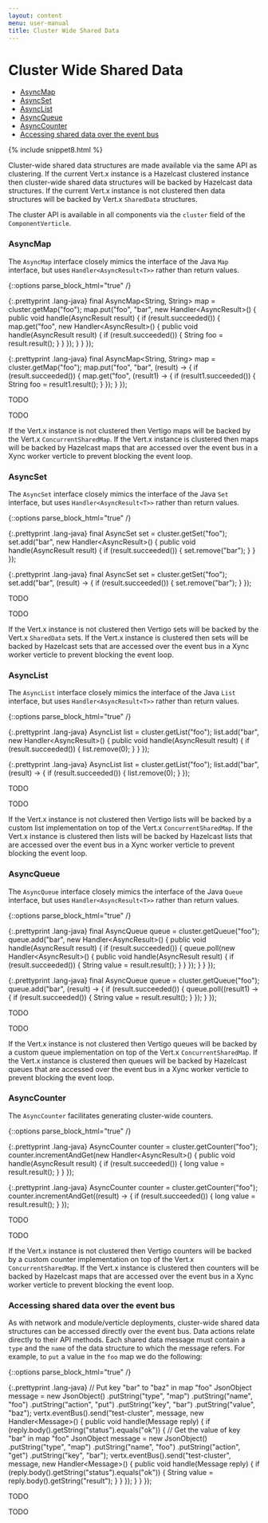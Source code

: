 ```yaml
---
layout: content
menu: user-manual
title: Cluster Wide Shared Data
---
```


# Cluster Wide Shared Data

* [AsyncMap](#asyncmap)
* [AsyncSet](#asyncset)
* [AsyncList](#asynclist)
* [AsyncQueue](#asyncqueue)
* [AsyncCounter](#asynccounter)
* [Accessing shared data over the event bus](#accessing-shared-data-over-the-event-bus)

{% include snippet8.html %}

Cluster-wide shared data structures are made available via the same API as clustering.
If the current Vert.x instance is a Hazelcast clustered instance then cluster-wide
shared data structures will be backed by Hazelcast data structures. If the current
Vert.x instance is not clustered then data structures will be backed by Vert.x
`SharedData` structures.

The cluster API is available in all components via the `cluster` field of the
`ComponentVerticle`.

### AsyncMap
The `AsyncMap` interface closely mimics the interface of the Java `Map` interface,
but uses `Handler<AsyncResult<T>>` rather than return values.

{::options parse_block_html="true" /}
<div class="tab-content">
<div class="tab-pane active java">
  
{:.prettyprint .lang-java}
	final AsyncMap<String, String> map = cluster.getMap("foo");
	map.put("foo", "bar", new Handler<AsyncResult<String>>() {
	  public void handle(AsyncResult<String> result) {
	    if (result.succeeded()) {
	      map.get("foo", new Handler<AsyncResult<String>>() {
	        public void handle(AsyncResult<String> result) {
	          if (result.succeeded()) {
	            String foo = result.result();
	          }
	        }
	      });
	    }
	  }
	});
	
</div>
<div class="tab-pane java8">
  
{:.prettyprint .lang-java}
	final AsyncMap<String, String> map = cluster.getMap("foo");
	map.put("foo", "bar", (result) -> {
	  if (result.succeeded()) {
	    map.get("foo", (result1) -> {
	      if (result1.succeeded()) {
	        String foo = result1.result();
	      }
	    });
	  }
	});
	
</div>
<div class="tab-pane python">
  
TODO
	
</div>
<div class="tab-pane javascript">
  
TODO
	
</div>
</div>

If the Vert.x instance is not clustered then Vertigo maps will be backed by
the Vert.x `ConcurrentSharedMap`. If the Vert.x instance is clustered then maps
will be backed by Hazelcast maps that are accessed over the event bus in a Xync
worker verticle to prevent blocking the event loop.

### AsyncSet
The `AsyncSet` interface closely mimics the interface of the Java `Set` interface,
but uses `Handler<AsyncResult<T>>` rather than return values.

{::options parse_block_html="true" /}
<div class="tab-content">
<div class="tab-pane active java">

{:.prettyprint .lang-java}
	final AsyncSet<String> set = cluster.getSet("foo");
	set.add("bar", new Handler<AsyncResult<Boolean>>() {
	  public void handle(AsyncResult<Boolean> result) {
	    if (result.succeeded()) {
	      set.remove("bar");
	    }
	  }
	});
	
</div>
<div class="tab-pane java8">
  
{:.prettyprint .lang-java}
	final AsyncSet<String> set = cluster.getSet("foo");
	set.add("bar", (result) -> {
	  if (result.succeeded()) {
	    set.remove("bar");
	  }
	});
	
</div>
<div class="tab-pane python">
  
TODO
	
</div>
<div class="tab-pane javascript">
  
TODO
	
</div>
</div>

If the Vert.x instance is not clustered then Vertigo sets will be backed by
the Vert.x `SharedData` sets. If the Vert.x instance is clustered then sets
will be backed by Hazelcast sets that are accessed over the event bus in a Xync
worker verticle to prevent blocking the event loop.

### AsyncList
The `AsyncList` interface closely mimics the interface of the Java `List` interface,
but uses `Handler<AsyncResult<T>>` rather than return values.

{::options parse_block_html="true" /}
<div class="tab-content">
<div class="tab-pane active java">

{:.prettyprint .lang-java}
	AsyncList<String> list = cluster.getList("foo");
	list.add("bar", new Handler<AsyncResult<Boolean>>() {
	  public void handle(AsyncResult<Boolean> result) {
	    if (result.succeeded()) {
	      list.remove(0);
	    }
	  }
	});
	
</div>
<div class="tab-pane java8">
  
{:.prettyprint .lang-java}
	AsyncList<String> list = cluster.getList("foo");
	list.add("bar", (result) -> {
	  if (result.succeeded()) {
	    list.remove(0);
	  }
	});
	
</div>
<div class="tab-pane python">
  
TODO
	
</div>
<div class="tab-pane javascript">
  
TODO
	
</div>
</div>

If the Vert.x instance is not clustered then Vertigo lists will be backed by
a custom list implementation on top of the Vert.x `ConcurrentSharedMap`. If the
Vert.x instance is clustered then lists will be backed by Hazelcast lists that are
accessed over the event bus in a Xync worker verticle to prevent blocking the event loop.

### AsyncQueue
The `AsyncQueue` interface closely mimics the interface of the Java `Queue` interface,
but uses `Handler<AsyncResult<T>>` rather than return values.

{::options parse_block_html="true" /}
<div class="tab-content">
<div class="tab-pane active java">

{:.prettyprint .lang-java}
	final AsyncQueue<String> queue = cluster.getQueue("foo");
	queue.add("bar", new Handler<AsyncResult<Boolean>>() {
	  public void handle(AsyncResult<Boolean> result) {
	    if (result.succeeded()) {
	      queue.poll(new Handler<AsyncResult<String>>() {
	        public void handle(AsyncResult<String> result) {
	          if (result.succeeded()) {
	            String value = result.result();
	          }
	        }
	      });
	    }
	  }
	});
	
</div>
<div class="tab-pane java8">
  
{:.prettyprint .lang-java}
	final AsyncQueue<String> queue = cluster.getQueue("foo");
	queue.add("bar", (result) -> {
	  if (result.succeeded()) {
	    queue.poll((result1) -> {
	      if (result.succeeded()) {
	        String value = result.result();
	      }
	    });
	  }
	});
	
</div>
<div class="tab-pane python">
  
TODO
	
</div>
<div class="tab-pane javascript">
  
TODO
	
</div>
</div>

If the Vert.x instance is not clustered then Vertigo queues will be backed by
a custom queue implementation on top of the Vert.x `ConcurrentSharedMap`. If the
Vert.x instance is clustered then queues will be backed by Hazelcast queues that are
accessed over the event bus in a Xync worker verticle to prevent blocking the event loop.

### AsyncCounter
The `AsyncCounter` facilitates generating cluster-wide counters.

{::options parse_block_html="true" /}
<div class="tab-content">
<div class="tab-pane active java">

{:.prettyprint .lang-java}
	AsyncCounter counter = cluster.getCounter("foo");
	counter.incrementAndGet(new Handler<AsyncResult<Long>>() {
	  public void handle(AsyncResult<Long> result) {
	    if (result.succeeded()) {
	      long value = result.result();
	    }
	  }
	});
	
</div>
<div class="tab-pane java8">
  
{:.prettyprint .lang-java}
	AsyncCounter counter = cluster.getCounter("foo");
	counter.incrementAndGet((result) -> {
	  if (result.succeeded()) {
	    long value = result.result();
	  }
	});
	
</div>
<div class="tab-pane python">
  
TODO
	
</div>
<div class="tab-pane javascript">
  
TODO
	
</div>
</div>

If the Vert.x instance is not clustered then Vertigo counters will be backed by
a custom counter implementation on top of the Vert.x `ConcurrentSharedMap`. If the
Vert.x instance is clustered then counters will be backed by Hazelcast maps that are
accessed over the event bus in a Xync worker verticle to prevent blocking the event loop.

### Accessing shared data over the event bus
As with network and module/verticle deployments, cluster-wide shared data structures
can be accessed directly over the event bus. Data actions relate directly to their
API methods. Each shared data message must contain a `type` and the `name` of the
data structure to which the message refers. For example, to `put` a value in the
`foo` map we do the following:

{::options parse_block_html="true" /}
<div class="tab-content">
<div class="tab-pane active java java8">

{:.prettyprint .lang-java}
	// Put key "bar" to "baz" in map "foo"
	JsonObject message = new JsonObject()
	  .putString("type", "map")
	  .putString("name", "foo")
	  .putString("action", "put")
	  .putString("key", "bar")
	  .putString("value", "baz");
	vertx.eventBus().send("test-cluster", message, new Handler<Message<JsonObject>>() {
	  public void handle(Message<JsonObject> reply) {
	    if (reply.body().getString("status").equals("ok")) {
	      // Get the value of key "bar" in map "foo"
	      JsonObject message = new JsonObject()
	        .putString("type", "map")
	        .putString("name", "foo")
	        .putString("action", "get")
	        .putString("key", "bar");
	      vertx.eventBus().send("test-cluster", message, new Handler<Message<JsonObject>>() {
	        public void handle(Message<JsonObject> reply) {
	          if (reply.body().getString("status").equals("ok")) {
	            String value = reply.body().getString("result");
	          }
	        }
	      });
	    }
	  }
	});
	
</div>
<div class="tab-pane python">
  
TODO
	
</div>
<div class="tab-pane javascript">
  
TODO
	
</div>
</div>